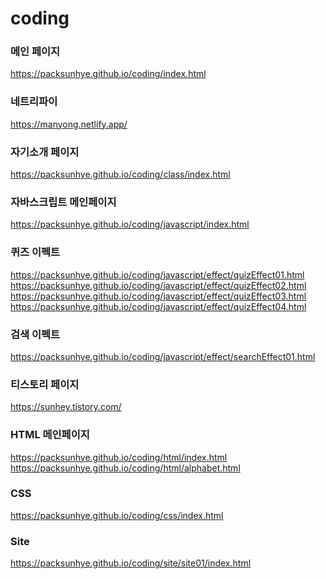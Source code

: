 # coding

### 메인 페이지
https://packsunhye.github.io/coding/index.html   

### 네트리파이
https://manyong.netlify.app/

### 자기소개 페이지
https://packsunhye.github.io/coding/class/index.html   

### 자바스크립트 메인페이지
https://packsunhye.github.io/coding/javascript/index.html

### 퀴즈 이펙트
https://packsunhye.github.io/coding/javascript/effect/quizEffect01.html <br>
https://packsunhye.github.io/coding/javascript/effect/quizEffect02.html <br>
https://packsunhye.github.io/coding/javascript/effect/quizEffect03.html <br>
https://packsunhye.github.io/coding/javascript/effect/quizEffect04.html

### 검색 이펙트
https://packsunhye.github.io/coding/javascript/effect/searchEffect01.html

### 티스토리 페이지 
https://sunhey.tistory.com/

### HTML 메인페이지
https://packsunhye.github.io/coding/html/index.html <br>
https://packsunhye.github.io/coding/html/alphabet.html

### CSS
https://packsunhye.github.io/coding/css/index.html


### Site
https://packsunhye.github.io/coding/site/site01/index.html  <br>
